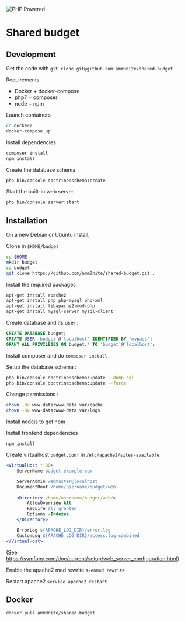 ![PHP Powered](http://php.net/images/logos/php-power-micro2.png "PHP Powered")

# Shared budget

## Development

Get the code with `git clone git@github.com:amm0nite/shared-budget`

Requirements
 - Docker + docker-compose
 - php7 + composer
 - node + npm

Launch containers

```bash
cd docker/
docker-compose up
```

Install dependencies

```bash
composer install
npm install
```

Create the database schema

```bash
php bin/console doctrine:schema:create
```

Start the built-in web server
```bash
php bin/console server:start
```

## Installation

On a new Debian or Ubuntu install,

Clone in `$HOME/budget`

```bash
cd $HOME
mkdir budget
cd budget
git clone https://github.com/amm0nite/shared-budget.git .
```

Install the required packages 
```bash
apt-get install apache2
apt-get install	php php-mysql php-xml
apt-get install libapache2-mod-php
apt-get install	mysql-server mysql-client
```

Create database and its user :

```sql
CREATE DATABASE budget;
CREATE USER 'budget'@'localhost' IDENTIFIED BY 'mypass';
GRANT ALL PRIVILEGES ON budget.* TO 'budget'@'localhost';
```

Install composer and do `composer install`

Setup the database schema :

```bash
php bin/console doctrine:schema:update --dump-sql
php bin/console doctrine:schema:update --force
```

Change permissions :

```bash
chown -Rv www-data:www-data var/cache
chown -Rv www-data:www-data var/logs
```

Install nodejs to get npm

Install frontend dependencies

```
npm install
```

Create virtualhost `budget.conf` in `/etc/apache2/sites-available`:

```apache
<VirtualHost *:80>
	ServerName budget.example.com

	ServerAdmin webmaster@localhost
	DocumentRoot /home/username/budget/web
	
	<Directory /home/username/budget/web/>
		AllowOverride All
		Require all granted
		Options -Indexes
	</Directory>

	ErrorLog ${APACHE_LOG_DIR}/error.log
	CustomLog ${APACHE_LOG_DIR}/access.log combined
</VirtualHost>
```

(See https://symfony.com/doc/current/setup/web_server_configuration.html)

Enable the apache2 mod rewrite `a2enmod rewrite`

Restart apache2 `service apache2 restart`

## Docker

```bash
docker pull amm0nite/shared-budget
```
